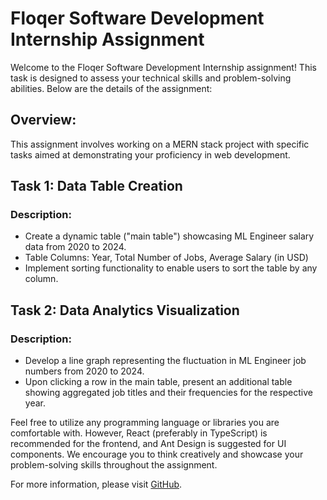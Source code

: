 # Floqer Software Development Internship Assignment

Welcome to the Floqer Software Development Internship assignment! This task is designed to assess your technical skills and problem-solving abilities. Below are the details of the assignment:

## Overview:
This assignment involves working on a MERN stack project with specific tasks aimed at demonstrating your proficiency in web development.

## Task 1: Data Table Creation
### Description:
- Create a dynamic table ("main table") showcasing ML Engineer salary data from 2020 to 2024.
- Table Columns: Year, Total Number of Jobs, Average Salary (in USD)
- Implement sorting functionality to enable users to sort the table by any column.

## Task 2: Data Analytics Visualization
### Description:
- Develop a line graph representing the fluctuation in ML Engineer job numbers from 2020 to 2024.
- Upon clicking a row in the main table, present an additional table showing aggregated job titles and their frequencies for the respective year.

Feel free to utilize any programming language or libraries you are comfortable with. However, React (preferably in TypeScript) is recommended for the frontend, and Ant Design is suggested for UI components. We encourage you to think creatively and showcase your problem-solving skills throughout the assignment.

For more information, please visit [GitHub](https://github.com/Kv103/Floqer-SoftwareDev-assignment/tree/main).
